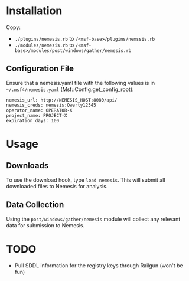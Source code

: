 # Installation

Copy:
  * `./plugins/nemesis.rb` to `/<msf-base>/plugins/nemssis.rb`
  * `./modules/nemesis.rb` to `/<msf-base>/modules/post/windows/gather/nemesis.rb`

## Configuration File

Ensure that a nemesis.yaml file with the following values is in `~/.msf4/nemesis.yaml` (Msf::Config.get_config_root):

```
nemesis_url: http://NEMESIS_HOST:8080/api/
nemesis_creds: nemesis:Qwerty12345
operator_name: OPERATOR-X
project_name: PROJECT-X
expiration_days: 100
```

# Usage

## Downloads

To use the download hook, type `load nemesis`. This will submit all downloaded files to Nemesis for analysis.

## Data Collection

Using the `post/windows/gather/nemesis` module will collect any relevant data for submission to Nemesis.

# TODO

* Pull SDDL information for the registry keys through Railgun (won't be fun)

